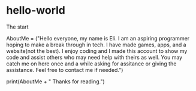 # hello-world
The start

AboutMe = ("Hello everyone, my name is Eli. I am an aspiring programmer hoping to make a break through in tech. I have made games, apps, and a website(not the best). I enjoy coding and I made this account to show
my code and assist others who may need help with theirs as well. You may catch me on here once and a while asking for assitance or giving the assistance. Feel free to contact me if needed.")

print(AboutMe + " Thanks for reading.")


